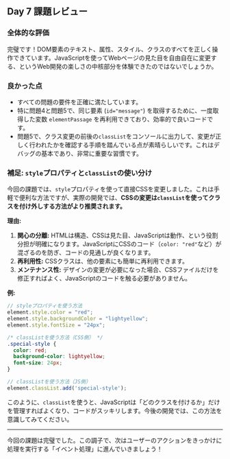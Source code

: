 ## Day 7 課題レビュー

### 全体的な評価
完璧です！DOM要素のテキスト、属性、スタイル、クラスのすべてを正しく操作できています。JavaScriptを使ってWebページの見た目を自由自在に変更する、というWeb開発の楽しさの中核部分を体験できたのではないでしょうか。

### 良かった点
*   すべての問題の要件を正確に満たしています。
*   特に問題4と問題5で、同じ要素 (`id="message"`) を取得するために、一度取得した変数 `elementPassage` を再利用できており、効率的で良いコードです。
*   問題5で、クラス変更の前後の`classList`をコンソールに出力して、変更が正しく行われたかを確認する手順を踏んでいる点が素晴らしいです。これはデバッグの基本であり、非常に重要な習慣です。

### 補足: `style`プロパティと`classList`の使い分け

今回の課題では、`style`プロパティを使って直接CSSを変更しました。これは手軽で便利な方法ですが、実際の開発では、**CSSの変更は`classList`を使ってクラスを付け外しする方法がより推奨されます。**

**理由:**
1.  **関心の分離:** HTMLは構造、CSSは見た目、JavaScriptは動作、という役割分担が明確になります。JavaScriptにCSSのコード（`color: "red"`など）が混ざるのを防ぎ、コードの見通しが良くなります。
2.  **再利用性:** CSSクラスは、他の要素にも簡単に再利用できます。
3.  **メンテナンス性:** デザインの変更が必要になった場合、CSSファイルだけを修正すればよく、JavaScriptのコードを触る必要がありません。

**例:**
```javascript
// styleプロパティを使う方法
element.style.color = "red";
element.style.backgroundColor = "lightyellow";
element.style.fontSize = "24px";
```

```css
/* classListを使う方法（CSS側） */
.special-style {
  color: red;
  background-color: lightyellow;
  font-size: 24px;
}
```

```javascript
// classListを使う方法（JS側）
element.classList.add('special-style');
```

このように、`classList`を使うと、JavaScriptは「どのクラスを付けるか」だけを管理すればよくなり、コードがスッキリします。今後の開発では、この方法を意識してみてください。

--- 

今回の課題は完璧でした。この調子で、次はユーザーのアクションをきっかけに処理を実行する「イベント処理」に進んでいきましょう！
